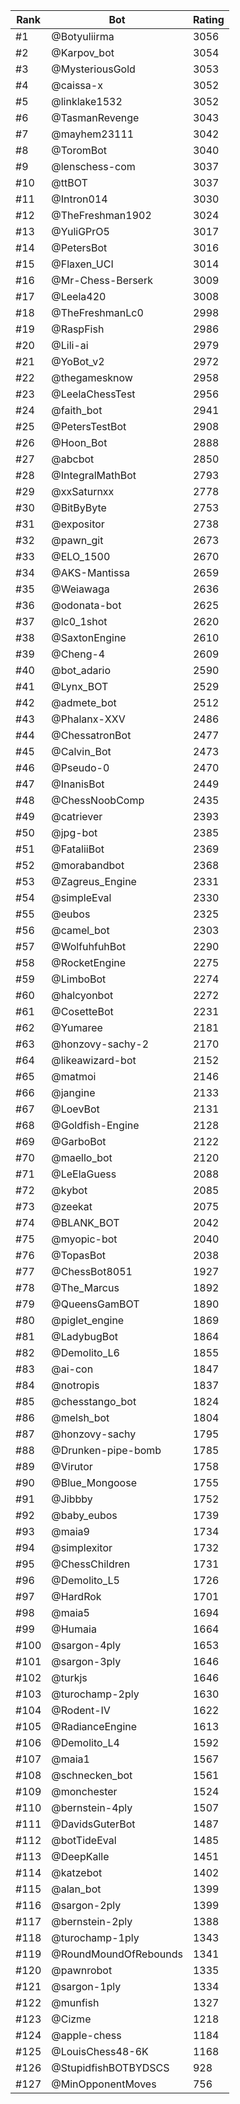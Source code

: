 Rank|Bot|Rating
---|---|---
#1|@Botyuliirma|3056
#2|@Karpov_bot|3054
#3|@MysteriousGold|3053
#4|@caissa-x|3052
#5|@linklake1532|3052
#6|@TasmanRevenge|3043
#7|@mayhem23111|3042
#8|@ToromBot|3040
#9|@lenschess-com|3037
#10|@ttBOT|3037
#11|@Intron014|3030
#12|@TheFreshman1902|3024
#13|@YuliGPrO5|3017
#14|@PetersBot|3016
#15|@Flaxen_UCI|3014
#16|@Mr-Chess-Berserk|3009
#17|@Leela420|3008
#18|@TheFreshmanLc0|2998
#19|@RaspFish|2986
#20|@Lili-ai|2979
#21|@YoBot_v2|2972
#22|@thegamesknow|2958
#23|@LeelaChessTest|2956
#24|@faith_bot|2941
#25|@PetersTestBot|2908
#26|@Hoon_Bot|2888
#27|@abcbot|2850
#28|@IntegralMathBot|2793
#29|@xxSaturnxx|2778
#30|@BitByByte|2753
#31|@expositor|2738
#32|@pawn_git|2673
#33|@ELO_1500|2670
#34|@AKS-Mantissa|2659
#35|@Weiawaga|2636
#36|@odonata-bot|2625
#37|@lc0_1shot|2620
#38|@SaxtonEngine|2610
#39|@Cheng-4|2609
#40|@bot_adario|2590
#41|@Lynx_BOT|2529
#42|@admete_bot|2512
#43|@Phalanx-XXV|2486
#44|@ChessatronBot|2477
#45|@Calvin_Bot|2473
#46|@Pseudo-0|2470
#47|@InanisBot|2449
#48|@ChessNoobComp|2435
#49|@catriever|2393
#50|@jpg-bot|2385
#51|@FataliiBot|2369
#52|@morabandbot|2368
#53|@Zagreus_Engine|2331
#54|@simpleEval|2330
#55|@eubos|2325
#56|@camel_bot|2303
#57|@WolfuhfuhBot|2290
#58|@RocketEngine|2275
#59|@LimboBot|2274
#60|@halcyonbot|2272
#61|@CosetteBot|2231
#62|@Yumaree|2181
#63|@honzovy-sachy-2|2170
#64|@likeawizard-bot|2152
#65|@matmoi|2146
#66|@jangine|2133
#67|@LoevBot|2131
#68|@Goldfish-Engine|2128
#69|@GarboBot|2122
#70|@maello_bot|2120
#71|@LeElaGuess|2088
#72|@kybot|2085
#73|@zeekat|2075
#74|@BLANK_BOT|2042
#75|@myopic-bot|2040
#76|@TopasBot|2038
#77|@ChessBot8051|1927
#78|@The_Marcus|1892
#79|@QueensGamBOT|1890
#80|@piglet_engine|1869
#81|@LadybugBot|1864
#82|@Demolito_L6|1855
#83|@ai-con|1847
#84|@notropis|1837
#85|@chesstango_bot|1824
#86|@melsh_bot|1804
#87|@honzovy-sachy|1795
#88|@Drunken-pipe-bomb|1785
#89|@Virutor|1758
#90|@Blue_Mongoose|1755
#91|@Jibbby|1752
#92|@baby_eubos|1739
#93|@maia9|1734
#94|@simplexitor|1732
#95|@ChessChildren|1731
#96|@Demolito_L5|1726
#97|@HardRok|1701
#98|@maia5|1694
#99|@Humaia|1664
#100|@sargon-4ply|1653
#101|@sargon-3ply|1646
#102|@turkjs|1646
#103|@turochamp-2ply|1630
#104|@Rodent-IV|1622
#105|@RadianceEngine|1613
#106|@Demolito_L4|1592
#107|@maia1|1567
#108|@schnecken_bot|1561
#109|@monchester|1524
#110|@bernstein-4ply|1507
#111|@DavidsGuterBot|1487
#112|@botTideEval|1485
#113|@DeepKalle|1451
#114|@katzebot|1402
#115|@alan_bot|1399
#116|@sargon-2ply|1399
#117|@bernstein-2ply|1388
#118|@turochamp-1ply|1343
#119|@RoundMoundOfRebounds|1341
#120|@pawnrobot|1335
#121|@sargon-1ply|1334
#122|@munfish|1327
#123|@Cizme|1218
#124|@apple-chess|1184
#125|@LouisChess48-6K|1168
#126|@StupidfishBOTBYDSCS|928
#127|@MinOpponentMoves|756
